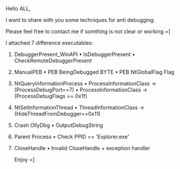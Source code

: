 Hello ALL,

I want to share with you some techniques for anti debugging.

Please feel free to contact me if somthing is not clear or working =]

I attached 7 difference executables:
1.  DebuggerPresent_WinAPI
    •	IsDebuggerPresent
    • CheckRemoteDebuggerPresent
2.	ManualPEB
    •	PEB BeingDebugged BYTE
    •	PEB NtGlobalFlag Flag 
3.	NtQueryInformationProcess
    •	ProcessInformationClass -> (ProcessDebugPort==7)
    •	ProcessInformationClass -> (ProcessDebugFlags == 0x1f)
4.	NtSetInformationThread
    •	ThreadInformationClass -> (HideThreadFromDebugger==0x11)
5.	Crash OllyDbg
    •	OutputDebugString
6.	Parent Process
    •	Check PPID == 'Explorer.exe'
7.	CloseHandle
    •	Invalid CloseHandle + exception handler
    
    
    Enjoy =]
